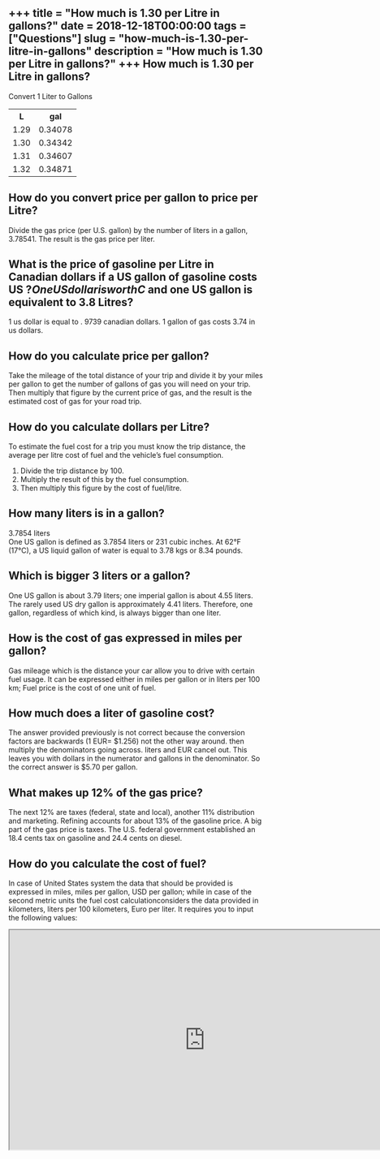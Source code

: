 +++
title = "How much is 1.30 per Litre in gallons?"
date = 2018-12-18T00:00:00
tags = ["Questions"]
slug = "how-much-is-1.30-per-litre-in-gallons"
description = "How much is 1.30 per Litre in gallons?"
+++
How much is 1.30 per Litre in gallons?
--------------------------------------

Convert 1 Liter to Gallons

<table><tr><th>L</th><th>gal</th></tr><tr><td>1.29</td><td>0.34078</td></tr><tr><td>1.30</td><td>0.34342</td></tr><tr><td>1.31</td><td>0.34607</td></tr><tr><td>1.32</td><td>0.34871</td></tr></table>

How do you convert price per gallon to price per Litre?
-------------------------------------------------------

Divide the gas price (per U.S. gallon) by the number of liters in a gallon, 3.78541. The result is the gas price per liter.

What is the price of gasoline per Litre in Canadian dollars if a US gallon of gasoline costs US $? One US dollar is worth C$ and one US gallon is equivalent to 3.8 Litres?
---------------------------------------------------------------------------------------------------------------------------------------------------------------------------

1 us dollar is equal to . 9739 canadian dollars. 1 gallon of gas costs 3.74 in us dollars.

How do you calculate price per gallon?
--------------------------------------

Take the mileage of the total distance of your trip and divide it by your miles per gallon to get the number of gallons of gas you will need on your trip. Then multiply that figure by the current price of gas, and the result is the estimated cost of gas for your road trip.

How do you calculate dollars per Litre?
---------------------------------------

To estimate the fuel cost for a trip you must know the trip distance, the average per litre cost of fuel and the vehicle’s fuel consumption.

1. Divide the trip distance by 100.
2. Multiply the result of this by the fuel consumption.
3. Then multiply this figure by the cost of fuel/litre.

How many liters is in a gallon?
-------------------------------

3.7854 liters  
One US gallon is defined as 3.7854 liters or 231 cubic inches. At 62°F (17°C), a US liquid gallon of water is equal to 3.78 kgs or 8.34 pounds.

Which is bigger 3 liters or a gallon?
-------------------------------------

One US gallon is about 3.79 liters; one imperial gallon is about 4.55 liters. The rarely used US dry gallon is approximately 4.41 liters. Therefore, one gallon, regardless of which kind, is always bigger than one liter.

How is the cost of gas expressed in miles per gallon?
-----------------------------------------------------

Gas mileage which is the distance your car allow you to drive with certain fuel usage. It can be expressed either in miles per gallon or in liters per 100 km; Fuel price is the cost of one unit of fuel.

How much does a liter of gasoline cost?
---------------------------------------

The answer provided previously is not correct because the conversion factors are backwards (1 EUR= $1.256) not the other way around. then multiply the denominators going across. liters and EUR cancel out. This leaves you with dollars in the numerator and gallons in the denominator. So the correct answer is $5.70 per gallon.

What makes up 12% of the gas price?
-----------------------------------

The next 12% are taxes (federal, state and local), another 11% distribution and marketing. Refining accounts for about 13% of the gasoline price. A big part of the gas price is taxes. The U.S. federal government established an 18.4 cents tax on gasoline and 24.4 cents on diesel.

How do you calculate the cost of fuel?
--------------------------------------

In case of United States system the data that should be provided is expressed in miles, miles per gallon, USD per gallon; while in case of the second metric units the fuel cost calculationconsiders the data provided in kilometers, liters per 100 kilometers, Euro per liter. It requires you to input the following values:

<iframe allow="accelerometer; autoplay; clipboard-write; encrypted-media; gyroscope; picture-in-picture" allowfullscreen="" class="__youtube_prefs__  epyt-is-override  no-lazyload" data-no-lazy="1" data-origheight="433" data-origwidth="770" data-skipgform_ajax_framebjll="" height="433" id="_ytid_54547" loading="lazy" src="https://www.youtube.com/embed/ZD0tttdVBHg?enablejsapi=1&autoplay=0&cc_load_policy=0&cc_lang_pref=&iv_load_policy=1&loop=0&modestbranding=0&rel=1&fs=1&playsinline=0&autohide=2&theme=dark&color=red&controls=1&" title="YouTube player" width="770"></iframe>